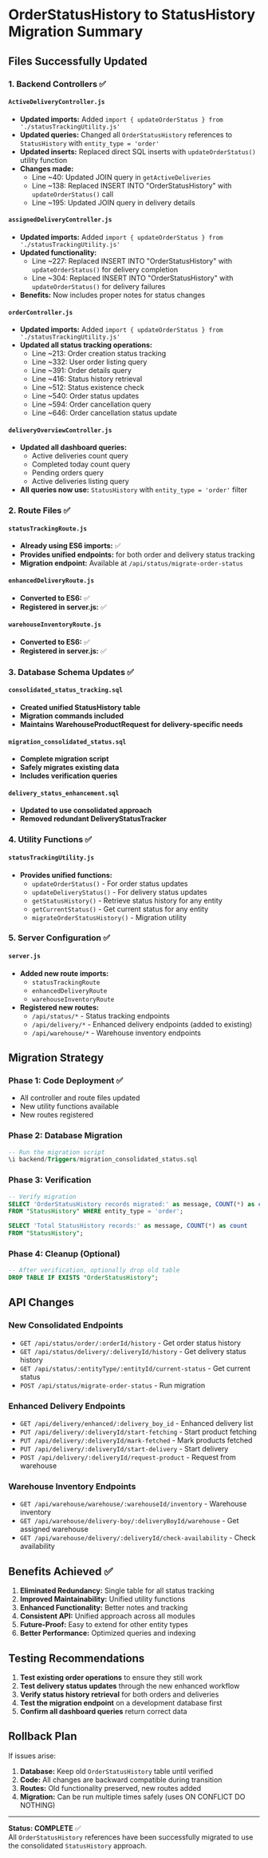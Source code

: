 # OrderStatusHistory to StatusHistory Migration Summary

## Files Successfully Updated

### 1. **Backend Controllers** ✅

#### `ActiveDeliveryController.js`

- **Updated imports:** Added `import { updateOrderStatus } from './statusTrackingUtility.js'`
- **Updated queries:** Changed all `OrderStatusHistory` references to `StatusHistory` with `entity_type = 'order'`
- **Updated inserts:** Replaced direct SQL inserts with `updateOrderStatus()` utility function
- **Changes made:**
  - Line ~40: Updated JOIN query in `getActiveDeliveries`
  - Line ~138: Replaced INSERT INTO "OrderStatusHistory" with `updateOrderStatus()` call
  - Line ~195: Updated JOIN query in delivery details

#### `assignedDeliveryController.js`

- **Updated imports:** Added `import { updateOrderStatus } from './statusTrackingUtility.js'`
- **Updated functionality:**
  - Line ~227: Replaced INSERT INTO "OrderStatusHistory" with `updateOrderStatus()` for delivery completion
  - Line ~304: Replaced INSERT INTO "OrderStatusHistory" with `updateOrderStatus()` for delivery failures
- **Benefits:** Now includes proper notes for status changes

#### `orderController.js`

- **Updated imports:** Added `import { updateOrderStatus } from './statusTrackingUtility.js'`
- **Updated all status tracking operations:**
  - Line ~213: Order creation status tracking
  - Line ~332: User order listing query
  - Line ~391: Order details query
  - Line ~416: Status history retrieval
  - Line ~512: Status existence check
  - Line ~540: Order status updates
  - Line ~594: Order cancellation query
  - Line ~646: Order cancellation status update

#### `deliveryOverviewController.js`

- **Updated all dashboard queries:**
  - Active deliveries count query
  - Completed today count query
  - Pending orders query
  - Active deliveries listing query
- **All queries now use:** `StatusHistory` with `entity_type = 'order'` filter

### 2. **Route Files** ✅

#### `statusTrackingRoute.js`

- **Already using ES6 imports:** ✅
- **Provides unified endpoints:** for both order and delivery status tracking
- **Migration endpoint:** Available at `/api/status/migrate-order-status`

#### `enhancedDeliveryRoute.js`

- **Converted to ES6:** ✅
- **Registered in server.js:** ✅

#### `warehouseInventoryRoute.js`

- **Converted to ES6:** ✅
- **Registered in server.js:** ✅

### 3. **Database Schema Updates** ✅

#### `consolidated_status_tracking.sql`

- **Created unified StatusHistory table**
- **Migration commands included**
- **Maintains WarehouseProductRequest for delivery-specific needs**

#### `migration_consolidated_status.sql`

- **Complete migration script**
- **Safely migrates existing data**
- **Includes verification queries**

#### `delivery_status_enhancement.sql`

- **Updated to use consolidated approach**
- **Removed redundant DeliveryStatusTracker**

### 4. **Utility Functions** ✅

#### `statusTrackingUtility.js`

- **Provides unified functions:**
  - `updateOrderStatus()` - For order status updates
  - `updateDeliveryStatus()` - For delivery status updates
  - `getStatusHistory()` - Retrieve status history for any entity
  - `getCurrentStatus()` - Get current status for any entity
  - `migrateOrderStatusHistory()` - Migration utility

### 5. **Server Configuration** ✅

#### `server.js`

- **Added new route imports:**
  - `statusTrackingRoute`
  - `enhancedDeliveryRoute`
  - `warehouseInventoryRoute`
- **Registered new routes:**
  - `/api/status/*` - Status tracking endpoints
  - `/api/delivery/*` - Enhanced delivery endpoints (added to existing)
  - `/api/warehouse/*` - Warehouse inventory endpoints

## Migration Strategy

### Phase 1: Code Deployment ✅

- All controller and route files updated
- New utility functions available
- New routes registered

### Phase 2: Database Migration

```sql
-- Run the migration script
\i backend/Triggers/migration_consolidated_status.sql
```

### Phase 3: Verification

```sql
-- Verify migration
SELECT 'OrderStatusHistory records migrated:' as message, COUNT(*) as count
FROM "StatusHistory" WHERE entity_type = 'order';

SELECT 'Total StatusHistory records:' as message, COUNT(*) as count
FROM "StatusHistory";
```

### Phase 4: Cleanup (Optional)

```sql
-- After verification, optionally drop old table
DROP TABLE IF EXISTS "OrderStatusHistory";
```

## API Changes

### New Consolidated Endpoints

- `GET /api/status/order/:orderId/history` - Get order status history
- `GET /api/status/delivery/:deliveryId/history` - Get delivery status history
- `GET /api/status/:entityType/:entityId/current-status` - Get current status
- `POST /api/status/migrate-order-status` - Run migration

### Enhanced Delivery Endpoints

- `GET /api/delivery/enhanced/:delivery_boy_id` - Enhanced delivery list
- `PUT /api/delivery/:deliveryId/start-fetching` - Start product fetching
- `PUT /api/delivery/:deliveryId/mark-fetched` - Mark products fetched
- `PUT /api/delivery/:deliveryId/start-delivery` - Start delivery
- `POST /api/delivery/:deliveryId/request-product` - Request from warehouse

### Warehouse Inventory Endpoints

- `GET /api/warehouse/warehouse/:warehouseId/inventory` - Warehouse inventory
- `GET /api/warehouse/delivery-boy/:deliveryBoyId/warehouse` - Get assigned warehouse
- `GET /api/warehouse/delivery/:deliveryId/check-availability` - Check availability

## Benefits Achieved ✅

1. **Eliminated Redundancy:** Single table for all status tracking
2. **Improved Maintainability:** Unified utility functions
3. **Enhanced Functionality:** Better notes and tracking
4. **Consistent API:** Unified approach across all modules
5. **Future-Proof:** Easy to extend for other entity types
6. **Better Performance:** Optimized queries and indexing

## Testing Recommendations

1. **Test existing order operations** to ensure they still work
2. **Test delivery status updates** through the new enhanced workflow
3. **Verify status history retrieval** for both orders and deliveries
4. **Test the migration endpoint** on a development database first
5. **Confirm all dashboard queries** return correct data

## Rollback Plan

If issues arise:

1. **Database:** Keep old `OrderStatusHistory` table until verified
2. **Code:** All changes are backward compatible during transition
3. **Routes:** Old functionality preserved, new routes added
4. **Migration:** Can be run multiple times safely (uses ON CONFLICT DO NOTHING)

---

**Status: COMPLETE** ✅  
All `OrderStatusHistory` references have been successfully migrated to use the consolidated `StatusHistory` approach.
